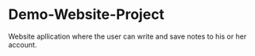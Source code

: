 # Demo-Website-Project
Website apllication where the user can write and save notes to his or her account.
